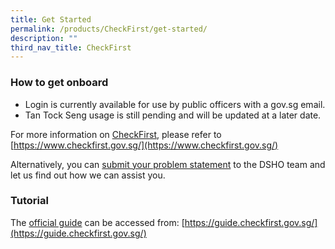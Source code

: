 ```yaml
---
title: Get Started
permalink: /products/CheckFirst/get-started/
description: ""
third_nav_title: CheckFirst
---
```

### **How to get onboard**
* Login is currently available for use by public officers with a gov.sg email. 
* Tan Tock Seng usage is still pending and will be updated at a later date. 

For more information on [CheckFirst](https://www.checkfirst.gov.sg/), please refer to [https://www.checkfirst.gov.sg/](https://www.checkfirst.gov.sg/)

Alternatively, you can [submit your problem statement](https://form.gov.sg/636b02cff8cbe3001165f9dd) to the DSHO team and let us find out how we can assist you.

### **Tutorial**
The [official guide](https://guide.checkfirst.gov.sg/) can be accessed from: [https://guide.checkfirst.gov.sg/](https://guide.checkfirst.gov.sg/)